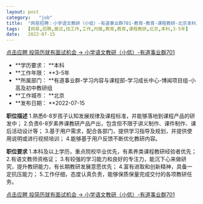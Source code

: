 ```yaml
---
layout:	post
category:	"job"
title:	"网易招聘：小学语文教研（小低）-有道事业群701-教育-教育-课程教研-北京本科3-5年"
tags:	[网易,招聘,面试,找工作,工作,内推,教育,教育,课程教研,北京,本科,3-5年]
date:	2022-07-15
---
```


[点击应聘 投简历就有面试机会 -> 小学语文教研（小低）-有道事业群701](http://mobile.bole.netease.com/bole/boleDetail?id=41596&employeeId=346f03c3cda5f04c&key=all)



- **学历要求： **本科
- **工作年限： **3-5年
- **所属部门： **有道事业群-学习内容与课程部-学习成长中心-博闻项目组-小高及初中教研组
- **工作城市： **北京
- **发布日期： **2022-07-15



**职位描述**
1.熟悉6-8岁孩子认知发展规律及课程标准，并能够落地到课程产品的研发中；
2.负责6-8岁素养课教研产品产出，包含但不限于讲义制作、课件制作、课后活动设计等；
3.基于用户需求，配合各部门，提供学习指导及规划，并提供使用说明或进行视频培训；
4.能够基于用户反馈不断优化教研内容。



**职位要求**
1.本科及以上学历，重点院校毕业优先，有素养类课程教研经验者优先；
2.有语文教师资格证；
3.有较强的学习能力和良好的专注力，能沉下心来做研究，提升教研能力，有长期教研发展意愿优先；
4.富有进取和创新精神，具备一定抗压能力；
5.工作仔细，态度认真负责，能够保质保量完成交付的各项教研任务。



[点击应聘 投简历就有面试机会 -> 小学语文教研（小低）-有道事业群701](http://mobile.bole.netease.com/bole/boleDetail?id=41596&employeeId=346f03c3cda5f04c&key=all)